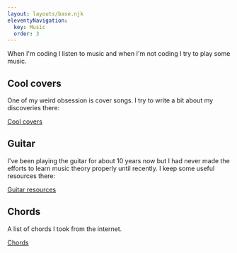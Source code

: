 ```yaml
---
layout: layouts/base.njk
eleventyNavigation:
  key: Music
  order: 3
---
```


When I'm coding I listen to music and when I'm not coding I try to play some music.

## Cool covers

One of my weird obsession is cover songs. I try to write a bit about my discoveries there:

[Cool covers](/coolcovers/)

## Guitar

I've been playing the guitar for about 10 years now but I had never made the efforts to learn music theory properly until recently. I keep some useful resources there:

[Guitar resources](/guitar/)

## Chords

A list of chords I took from the internet.

[Chords](/chords/)
